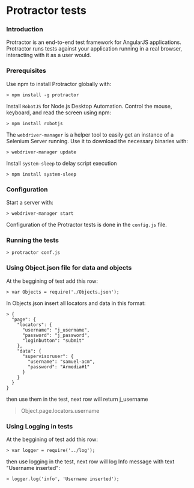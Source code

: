 # Protractor tests

### Introduction
Protractor is an end-to-end test framework for AngularJS applications. Protractor runs tests against your application running in a real browser, interacting with it as a user would.
### Prerequisites
Use npm to install Protractor globally with:
```
> npm install -g protractor
```
Install ```RobotJS``` for Node.js Desktop Automation. Control the mouse, keyboard, and read the screen using npm:
```
> npm install robotjs
```
The ```webdriver-manager``` is a helper tool to easily get an instance of a Selenium Server running. Use it to download the necessary binaries with:
```
> webdriver-manager update
```
Install ```system-sleep``` to delay script execution
````
> npm install system-sleep
````
### Configuration
Start a server with:
```
> webdriver-manager start
```

Configuration of the Protractor tests is done in the ```config.js``` file. 

### Running the tests
```
> protractor conf.js
```
### Using Object.json file for data and objects
At the beggining of test add this row:
```
> var Objects = require('./Objects.json'); 

```
In Objects.json insert all locators and data in this format: 

```
> { 
  "page": {
    "locators": {
      "username": "j_username",
      "password": "j_password",
      "loginbutton": "submit"
    },
    "data": {
      "supervisoruser": {
        "username": "samuel-acm",
        "password": "Armedia#1"
      }
    }
  }
}

```
then use them in the test, next row will return j_username

> Object.page.locators.username 

### Using Logging in tests
At the beggining of test add this row:
```
> var logger = require('../log');

```
then use logging in the test, next row will log Info message with text "Username inserted": 
```
> logger.log('info', 'Username inserted');

```